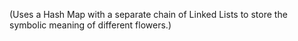 (Uses a Hash Map with a separate chain of Linked Lists to store the symbolic meaning of different flowers.)
